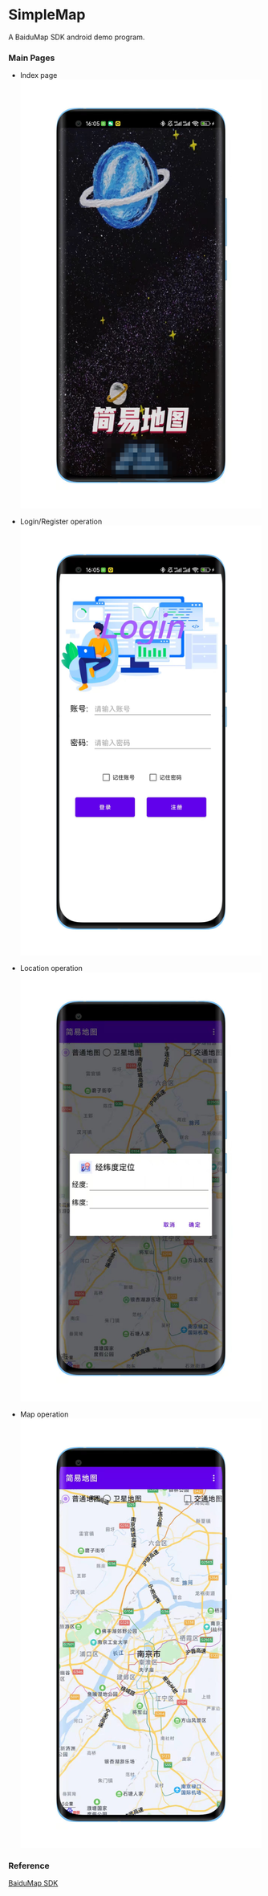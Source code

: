 # SimpleMap
A BaiduMap SDK android demo program.

### Main Pages
- Index page
![index](imgs/index.png)

- Login/Register operation
![login](imgs/login.jpg)

- Location operation
![location](imgs/location.jpg)

- Map operation
![map](imgs/map.jpg)


### Reference

[BaiduMap SDK](https://lbsyun.baidu.com/index.php?title=androidsdk/guide/create-project/androidstudio)